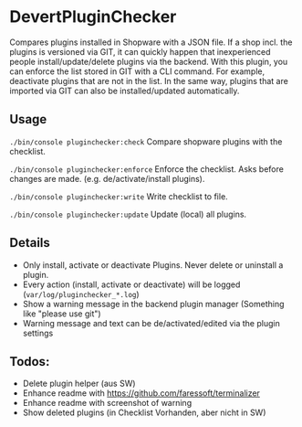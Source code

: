 # DevertPluginChecker
Compares plugins installed in Shopware with a JSON file. 
If a shop incl. the plugins is versioned via GIT, it can quickly happen that inexperienced people install/update/delete plugins via the backend.
With this plugin, you can enforce the list stored in GIT with a CLI command. For example, deactivate plugins that are not in the list.
In the same way, plugins that are imported via GIT can also be installed/updated automatically.

## Usage
`./bin/console pluginchecker:check`
Compare shopware plugins with the checklist.
 
`./bin/console pluginchecker:enforce`
Enforce the checklist. Asks before changes are made. (e.g. de/activate/install plugins).
  
`./bin/console pluginchecker:write`
Write checklist to file.

`./bin/console pluginchecker:update`
Update (local) all plugins.

## Details
- Only install, activate or deactivate Plugins. Never delete or uninstall a plugin.
- Every action (install, activate or deactivate) will be logged (`var/log/pluginchecker_*.log`)
- Show a warning message in the backend plugin manager (Something like "please use git")
- Warning message and text can be de/activated/edited via the plugin settings 

## Todos:
- Delete plugin helper (aus SW)
- Enhance readme with https://github.com/faressoft/terminalizer
- Enhance readme with screenshot of warning
- Show deleted plugins (in Checklist Vorhanden, aber nicht in SW)